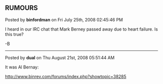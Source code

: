 ## RUMOURS
Posted by **binfordman** on Fri July 25th, 2008 02:45:46 PM

I heard in our IRC chat that Mark Berney passed away due to heart failure. Is this true? 

-B

--------------------------------------------------------------------------------

Posted by **dual** on Thu August 21st, 2008 05:51:44 AM

It was Al Bernay:

<!-- m --><a class="postlink" href="http://www.binrev.com/forums/index.php?showtopic=38285">http://www.binrev.com/forums/index.php?showtopic=38285</a><!-- m -->

